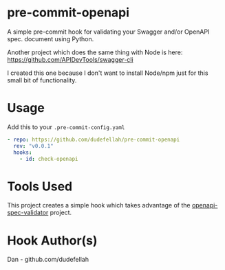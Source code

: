 # pre-commit-openapi

A simple pre-commit hook for validating your Swagger and/or OpenAPI spec.
document using Python.

Another project which does the same thing with Node is here:
https://github.com/APIDevTools/swagger-cli

I created this one because I don't want to install Node/npm just for this
small bit of functionality.

# Usage

Add this to your `.pre-commit-config.yaml`

```yaml
- repo: https://github.com/dudefellah/pre-commit-openapi
  rev: "v0.0.1"
  hooks:
    - id: check-openapi
```

# Tools Used

This project creates a simple hook which takes advantage of the
[openapi-spec-validator](https://pypi.org/project/openapi-spec-validator/)
project.

# Hook Author(s)

Dan - github.com/dudefellah
